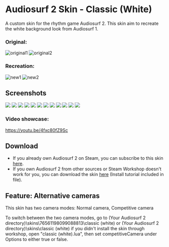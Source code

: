 # Audiosurf 2 Skin - Classic (White)
A custom skin for the rhythm game Audiosurf 2. This skin aim to recreate the white background look from Audiosurf 1.

### Original:
![original1](https://external-content.duckduckgo.com/iu/?u=https%3A%2F%2Fi.ytimg.com%2Fvi%2Fy_0vG9o-M0M%2Fmaxresdefault.jpg&f=1&nofb=1 )
![original2](https://external-content.duckduckgo.com/iu/?u=https%3A%2F%2Fapps4win.com%2Fwp-content%2Fuploads%2F2019%2F08%2Faudiosurf-13144-2.jpg&f=1&nofb=1)

### Recreation:
![new1](https://steamuserimages-a.akamaihd.net/ugc/1858301496484151855/D2B0E1EB307A5E45D399CFAF39BE24ED4AA4EAE6/?imw=5000&imh=5000&ima=fit&impolicy=Letterbox&imcolor=#000000&letterbox=false)
![new2](https://steamuserimages-a.akamaihd.net/ugc/1858301496484370532/597C448FB1F83C553BDE7242CDBEAD8355DD8DAF/?imw=5000&imh=5000&ima=fit&impolicy=Letterbox&imcolor=#000000&letterbox=false)

## Screenshots
![](https://steamuserimages-a.akamaihd.net/ugc/1858301496484140337/051629EB295DBB8B7FBBB5FC57DE9C00E58D9D5A/?imw=637&imh=358&ima=fit&impolicy=Letterbox&imcolor=%23000000&letterbox=true)
![](https://steamuserimages-a.akamaihd.net/ugc/1858301496484140742/FEF1C2D516CF1316E58B8E616981F11B39B13334/?imw=637&imh=358&ima=fit&impolicy=Letterbox&imcolor=%23000000&letterbox=true)
![](https://steamuserimages-a.akamaihd.net/ugc/1858301496484151855/D2B0E1EB307A5E45D399CFAF39BE24ED4AA4EAE6/?imw=637&imh=358&ima=fit&impolicy=Letterbox&imcolor=%23000000&letterbox=true)
![](https://steamuserimages-a.akamaihd.net/ugc/1858301496484147501/2BE77901338344C98CFEE2EE4191E8FE5A10E772/?imw=637&imh=358&ima=fit&impolicy=Letterbox&imcolor=%23000000&letterbox=true)
![](https://steamuserimages-a.akamaihd.net/ugc/1858301496484142358/96E17ECB1CE63291CD03D37279E86066022B5D01/?imw=637&imh=358&ima=fit&impolicy=Letterbox&imcolor=%23000000&letterbox=true)
![](https://steamuserimages-a.akamaihd.net/ugc/1858301496484388411/F3A6311DD3ED7A2F317FCFE7A315575DE4C14275/?imw=637&imh=358&ima=fit&impolicy=Letterbox&imcolor=%23000000&letterbox=true)
![](https://steamuserimages-a.akamaihd.net/ugc/1858301496484370532/597C448FB1F83C553BDE7242CDBEAD8355DD8DAF/?imw=637&imh=358&ima=fit&impolicy=Letterbox&imcolor=%23000000&letterbox=true)
![](https://steamuserimages-a.akamaihd.net/ugc/1858301496484375295/042CC7EC82ED7CF3E6BB6477C7FB7F212844F917/?imw=637&imh=358&ima=fit&impolicy=Letterbox&imcolor=%23000000&letterbox=true)
![](https://steamuserimages-a.akamaihd.net/ugc/1858301496484380131/D872721DBC6B5ACF536779F91CBCB8DD07015D3F/?imw=637&imh=358&ima=fit&impolicy=Letterbox&imcolor=%23000000&letterbox=true)
![](https://steamuserimages-a.akamaihd.net/ugc/1858301496484381817/5D5E4B821314D711E3170122EA2A93D13A08FB71/?imw=637&imh=358&ima=fit&impolicy=Letterbox&imcolor=%23000000&letterbox=true)
![](https://steamuserimages-a.akamaihd.net/ugc/1858301496484382404/CC2FC4084DA95234779335EA0903B5EB71A37D46/?imw=637&imh=358&ima=fit&impolicy=Letterbox&imcolor=%23000000&letterbox=true)
![](https://steamuserimages-a.akamaihd.net/ugc/1858301496484382983/EE8C005E60D2378B858EE207B8DFA324DC562B3B/?imw=637&imh=358&ima=fit&impolicy=Letterbox&imcolor=%23000000&letterbox=true)

### Video showcase:
https://youtu.be/4fxc80fZ9Sc

## Download
* If you already own Audiosurf 2 on Steam, you can subscribe to this skin [here](https://steamcommunity.com/sharedfiles/filedetails/?id=1157230034).
* If you own Audiosurf 2 from other sources or Steam Workshop doesn't work for you, you can download the skin [here](https://github.com/JiayuanWen/as2_skin_ClassicWhite/releases) (Install tutorial included in file).

## Feature: Alternative cameras
This skin has two camera modes: Normal camera, Competitive camera

To switch between the two camera modes, go to (Your Audiosurf 2 directory)\skins\76561198099088813\classic (white) or (Your Audiosurf 2 directory)\skins\classic (white) if you didn't install the skin through workshop, open "classic (white).lua", then set competitiveCamera under Options to either true or false.

